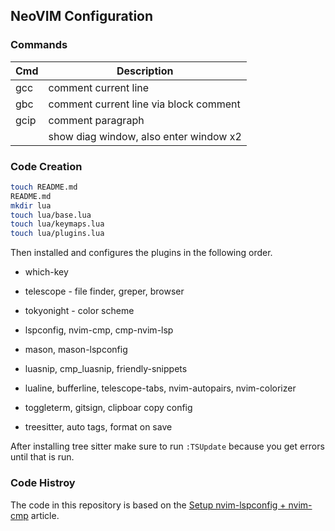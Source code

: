 ## NeoVIM Configuration

### Commands

| Cmd          | Description                            |
| ------------ | -------------------------------------- |
| gcc          | comment current line                   |
| gbc          | comment current line via block comment |
| gcip         | comment paragraph                      |
| <leader-d-d> | show diag window, also enter window x2 |

### Code Creation

```bash
touch README.md
README.md
mkdir lua
touch lua/base.lua
touch lua/keymaps.lua
touch lua/plugins.lua
```

Then installed and configures the plugins in the following order.

- which-key
- telescope - file finder, greper, browser
- tokyonight - color scheme

- lspconfig, nvim-cmp, cmp-nvim-lsp
- mason, mason-lspconfig
- luasnip, cmp_luasnip, friendly-snippets
- lualine, bufferline, telescope-tabs, nvim-autopairs, nvim-colorizer
- toggleterm, gitsign, clipboar copy config
- treesitter, auto tags, format on save

After installing tree sitter make sure to run `:TSUpdate` because
you get errors until that is run.

### Code Histroy

The code in this repository is based on the
[Setup nvim-lspconfig + nvim-cmp](https://vonheikemen.github.io/devlog/tools/setup-nvim-lspconfig-plus-nvim-cmp/)
article.
